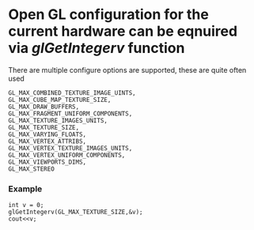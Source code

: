# Open GL configuration for the current hardware can be eqnuired via *glGetIntegerv* function

There are multiple configure options are supported, these are quite often used

```
GL_MAX_COMBINED_TEXTURE_IMAGE_UINTS,
GL_MAX_CUBE_MAP_TEXTURE_SIZE,
GL_MAX_DRAW_BUFFERS,
GL_MAX_FRAGMENT_UNIFORM_COMPONENTS,
GL_MAX_TEXTURE_IMAGES_UNITS,
GL_MAX_TEXTURE_SIZE,
GL_MAX_VARYING_FLOATS,
GL_MAX_VERTEX_ATTRIBS,
GL_MAX_VERTEX_TEXTURE_IMAGES_UNITS,
GL_MAX_VERTEX_UNIFORM_COMPONENTS,
GL_MAX_VIEWPORTS_DIMS,
GL_MAX_STEREO
```

### Example
```
int v = 0;
glGetIntegerv(GL_MAX_TEXTURE_SIZE,&v);
cout<<v;
```




